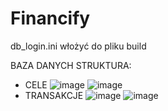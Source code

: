 # Financify
db_login.ini włożyć do pliku build

BAZA DANYCH STRUKTURA:
  - CELE
    ![image](https://github.com/Risver2311/Financify/assets/92468689/2e3de583-8c25-4c7e-b696-283beca5a5c9)
    ![image](https://github.com/Risver2311/Financify/assets/92468689/7a68a37d-0975-4a1f-bcc0-29c5179ef61c)
  - TRANSAKCJE
    ![image](https://github.com/Risver2311/Financify/assets/92468689/4c7f3b2b-bd2d-4be3-94ed-22e6a5957e82)
    ![image](https://github.com/Risver2311/Financify/assets/92468689/048a2f39-5c5c-4c28-93c3-b0fe93508a5f)
